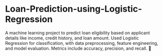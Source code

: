 # Loan-Prediction-using-Logistic-Regression
A machine learning project to predict loan eligibility based on applicant details like income, credit history, and loan amount. Used Logistic Regression for classification, with data preprocessing, feature engineering, and model evaluation. Metrics include accuracy, precision, and recall. 🚀
